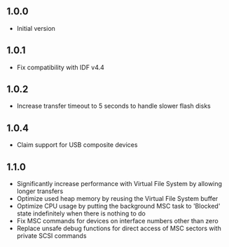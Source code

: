 ## 1.0.0

- Initial version

## 1.0.1

- Fix compatibility with IDF v4.4

## 1.0.2

- Increase transfer timeout to 5 seconds to handle slower flash disks

## 1.0.4

- Claim support for USB composite devices

## 1.1.0

- Significantly increase performance with Virtual File System by allowing longer transfers
- Optimize used heap memory by reusing the Virtual File System buffer
- Optimize CPU usage by putting the background MSC task to 'Blocked' state indefinitely when there is nothing to do
- Fix MSC commands for devices on interface numbers other than zero
- Replace unsafe debug functions for direct access of MSC sectors with private SCSI commands
